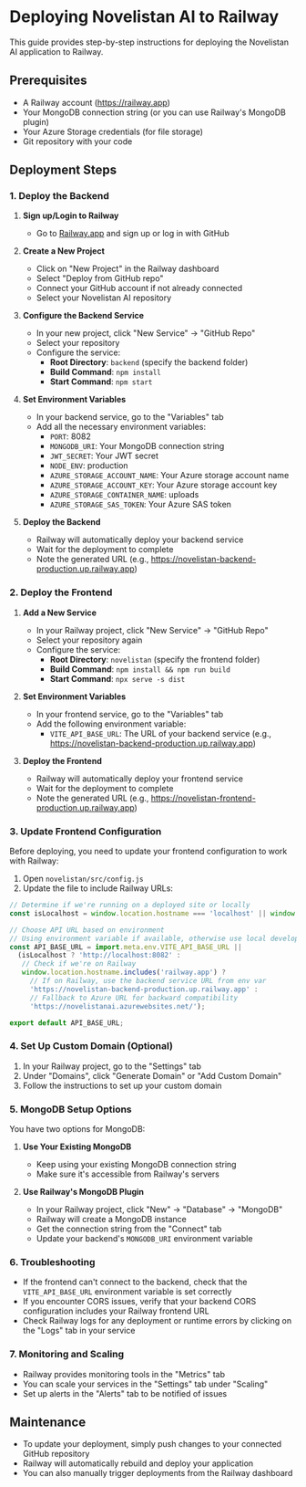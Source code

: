 # Deploying Novelistan AI to Railway

This guide provides step-by-step instructions for deploying the Novelistan AI application to Railway.

## Prerequisites

- A Railway account (https://railway.app)
- Your MongoDB connection string (or you can use Railway's MongoDB plugin)
- Your Azure Storage credentials (for file storage)
- Git repository with your code

## Deployment Steps

### 1. Deploy the Backend

1. **Sign up/Login to Railway**
   - Go to [Railway.app](https://railway.app/) and sign up or log in with GitHub

2. **Create a New Project**
   - Click on "New Project" in the Railway dashboard
   - Select "Deploy from GitHub repo"
   - Connect your GitHub account if not already connected
   - Select your Novelistan AI repository

3. **Configure the Backend Service**
   - In your new project, click "New Service" → "GitHub Repo"
   - Select your repository
   - Configure the service:
     - **Root Directory**: `backend` (specify the backend folder)
     - **Build Command**: `npm install`
     - **Start Command**: `npm start`

4. **Set Environment Variables**
   - In your backend service, go to the "Variables" tab
   - Add all the necessary environment variables:
     - `PORT`: 8082
     - `MONGODB_URI`: Your MongoDB connection string
     - `JWT_SECRET`: Your JWT secret
     - `NODE_ENV`: production
     - `AZURE_STORAGE_ACCOUNT_NAME`: Your Azure storage account name
     - `AZURE_STORAGE_ACCOUNT_KEY`: Your Azure storage account key
     - `AZURE_STORAGE_CONTAINER_NAME`: uploads
     - `AZURE_STORAGE_SAS_TOKEN`: Your Azure SAS token

5. **Deploy the Backend**
   - Railway will automatically deploy your backend service
   - Wait for the deployment to complete
   - Note the generated URL (e.g., https://novelistan-backend-production.up.railway.app)

### 2. Deploy the Frontend

1. **Add a New Service**
   - In your Railway project, click "New Service" → "GitHub Repo"
   - Select your repository again
   - Configure the service:
     - **Root Directory**: `novelistan` (specify the frontend folder)
     - **Build Command**: `npm install && npm run build`
     - **Start Command**: `npx serve -s dist`

2. **Set Environment Variables**
   - In your frontend service, go to the "Variables" tab
   - Add the following environment variable:
     - `VITE_API_BASE_URL`: The URL of your backend service (e.g., https://novelistan-backend-production.up.railway.app)

3. **Deploy the Frontend**
   - Railway will automatically deploy your frontend service
   - Wait for the deployment to complete
   - Note the generated URL (e.g., https://novelistan-frontend-production.up.railway.app)

### 3. Update Frontend Configuration

Before deploying, you need to update your frontend configuration to work with Railway:

1. Open `novelistan/src/config.js`
2. Update the file to include Railway URLs:

```javascript
// Determine if we're running on a deployed site or locally
const isLocalhost = window.location.hostname === 'localhost' || window.location.hostname === '127.0.0.1';

// Choose API URL based on environment
// Using environment variable if available, otherwise use local development URL
const API_BASE_URL = import.meta.env.VITE_API_BASE_URL || 
  (isLocalhost ? 'http://localhost:8082' : 
   // Check if we're on Railway
   window.location.hostname.includes('railway.app') ? 
     // If on Railway, use the backend service URL from env var
     'https://novelistan-backend-production.up.railway.app' : 
     // Fallback to Azure URL for backward compatibility
     'https://novelistanai.azurewebsites.net/');

export default API_BASE_URL;
```

### 4. Set Up Custom Domain (Optional)

1. In your Railway project, go to the "Settings" tab
2. Under "Domains", click "Generate Domain" or "Add Custom Domain"
3. Follow the instructions to set up your custom domain

### 5. MongoDB Setup Options

You have two options for MongoDB:

1. **Use Your Existing MongoDB**
   - Keep using your existing MongoDB connection string
   - Make sure it's accessible from Railway's servers

2. **Use Railway's MongoDB Plugin**
   - In your Railway project, click "New" → "Database" → "MongoDB"
   - Railway will create a MongoDB instance
   - Get the connection string from the "Connect" tab
   - Update your backend's `MONGODB_URI` environment variable

### 6. Troubleshooting

- If the frontend can't connect to the backend, check that the `VITE_API_BASE_URL` environment variable is set correctly
- If you encounter CORS issues, verify that your backend CORS configuration includes your Railway frontend URL
- Check Railway logs for any deployment or runtime errors by clicking on the "Logs" tab in your service

### 7. Monitoring and Scaling

- Railway provides monitoring tools in the "Metrics" tab
- You can scale your services in the "Settings" tab under "Scaling"
- Set up alerts in the "Alerts" tab to be notified of issues

## Maintenance

- To update your deployment, simply push changes to your connected GitHub repository
- Railway will automatically rebuild and deploy your application
- You can also manually trigger deployments from the Railway dashboard
